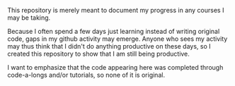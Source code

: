 This repository is merely meant to document my progress in any courses I may be taking. 

Because I often spend a few days just learning instead of writing original code, gaps in my github activity may emerge. Anyone who sees my activity may thus think that I didn't do anything productive on these days, so I created this repository to show that I am still being productive.

I want to emphasize that the code appearing here was completed through code-a-longs and/or tutorials, so none of it is original. 
